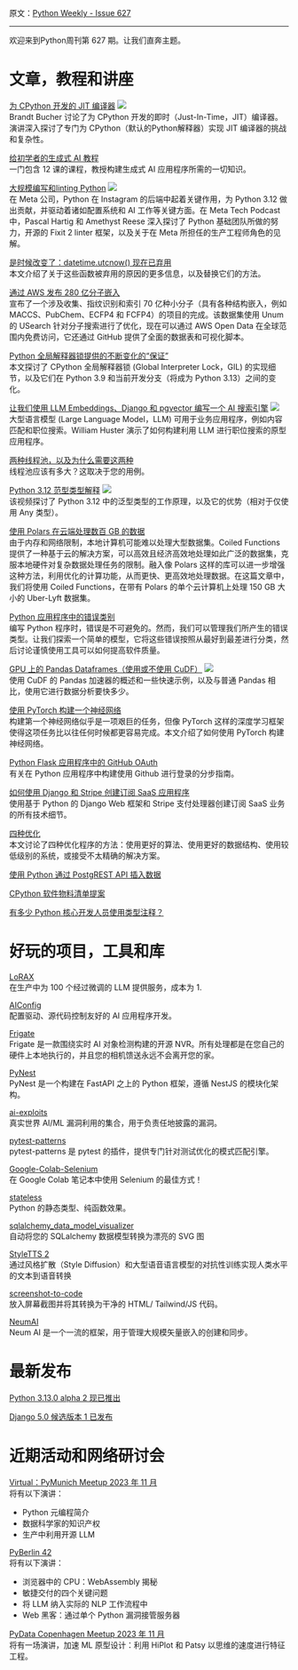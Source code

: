 原文：[Python Weekly - Issue 627](http://eepurl.com/iEB-HQ)

---

欢迎来到Python周刊第 627 期。让我们直奔主题。
  
  
# 文章，教程和讲座  
  
[为 CPython 开发的 JIT 编译器](https://www.youtube.com/watch?v=HxSHIpEQRjs) ![](https://mcusercontent.com/e2e180baf855ac797ef407fc7/images/af76283a-6e65-436c-967a-900427cf6399.png)  
Brandt Bucher 讨论了为 CPython 开发的即时（Just-In-Time，JIT）编译器。演讲深入探讨了专门为 CPython（默认的Python解释器）实现 JIT 编译器的挑战和复杂性。  
  
[给初学者的生成式 AI 教程](https://microsoft.github.io/generative-ai-for-beginners/)  
一门包含 12 课的课程，教授构建生成式 AI 应用程序所需的一切知识。  
  
[大规模编写和linting Python](https://engineering.fb.com/2023/11/21/production-engineering/writing-linting-python-at-scale-meta/) ![](https://mcusercontent.com/e2e180baf855ac797ef407fc7/images/9a9a57d0-eb4b-47f8-8af4-55ba50e8c350.png)  
在 Meta 公司，Python 在 Instagram 的后端中起着关键作用，为 Python 3.12 做出贡献，并驱动着诸如配置系统和 AI 工作等关键方面。在 Meta Tech Podcast中，Pascal Hartig 和 Amethyst Reese 深入探讨了 Python 基础团队所做的努力，开源的 Fixit 2 linter 框架，以及关于在 Meta 所担任的生产工程师角色的见解。  
  
[是时候改变了：datetime.utcnow() 现在已弃用](https://blog.miguelgrinberg.com/post/it-s-time-for-a-change-datetime-utcnow-is-now-deprecated)  
本文介绍了关于这些函数被弃用的原因的更多信息，以及替换它们的方法。  
  
[通过 AWS 发布 280 亿分子嵌入](https://ashvardanian.com/posts/usearch-molecules/)  
宣布了一个涉及收集、指纹识别和索引 70 亿种小分子（具有各种结构嵌入，例如 MACCS、PubChem、ECFP4 和 FCFP4）的项目的完成。该数据集使用 Unum 的 USearch 针对分子搜索进行了优化，现在可以通过 AWS Open Data 在全球范围内免费访问，它还通过 GitHub 提供了全面的数据表和可视化脚本。  
  
[Python 全局解释器锁提供的不断变化的“保证”](https://stefan-marr.de/2023/11/python-global-interpreter-lock/)  
本文探讨了 CPython 全局解释器锁 (Global Interpreter Lock，GIL) 的实现细节，以及它们在 Python 3.9 和当前开发分支（将成为 Python 3.13）之间的变化。 
  
[让我们使用 LLM Embeddings、Django 和 pgvector 编写一个 AI 搜索引擎](https://www.youtube.com/watch?v=OPy4dLHdZng) ![](https://mcusercontent.com/e2e180baf855ac797ef407fc7/images/af76283a-6e65-436c-967a-900427cf6399.png)  
大型语言模型 (Large Language Model，LLM) 可用于业务应用程序，例如内容匹配和职位搜索。William Huster 演示了如何构建利用 LLM 进行职位搜索的原型应用程序。 
  
[两种线程池，以及为什么需要这两种](https://pythonspeed.com/articles/two-thread-pools/)  
线程池应该有多大？这取决于您的用例。  
  
[Python 3.12 范型类型解释](https://www.youtube.com/watch?v=q6ujWWaRdbA) ![](https://mcusercontent.com/e2e180baf855ac797ef407fc7/images/af76283a-6e65-436c-967a-900427cf6399.png)  
该视频探讨了 Python 3.12 中的泛型类型的工作原理，以及它的优势（相对于仅使用 Any 类型）。  
  
[使用 Polars 在云端处理数百 GB 的数据](https://blog.coiled.io/blog/coiled-functions-polars.html)  
由于内存和网络限制，本地计算机可能难以处理大型数据集。Coiled Functions 提供了一种基于云的解决方案，可以高效且经济高效地处理如此广泛的数据集，克服本地硬件对复杂数据处理任务的限制。融入像 Polars 这样的库可以进一步增强这种方法，利用优化的计算功能，从而更快、更高效地处理数据。在这篇文章中，我们将使用 Coiled Functions，在带有 Polars 的单个云计算机上处​​理 150 GB 大小的 Uber-Lyft 数据集。  
  
[Python 应用程序中的错误类别](https://threeofwands.com/the-types-of-errors-in-python-apps/)  
编写 Python 程序时，错误是不可避免的。然而，我们可以管理我们所产生的错误类型。让我们探索一个简单的模型，它将这些错误按照从最好到最差进行分类，然后讨论谨慎使用工具可以如何提高软件质量。  
  
[GPU 上的 Pandas Dataframes（使用或不使用 CuDF）](https://www.youtube.com/watch?v=OnYGtKQT-rU) ![](https://mcusercontent.com/e2e180baf855ac797ef407fc7/images/af76283a-6e65-436c-967a-900427cf6399.png)  
使用 CuDF 的 Pandas 加速器的概述和一些快速示例，以及与普通 Pandas 相比，使用它进行数据分析要快多少。  
  
[使用 PyTorch 构建一个神经网络](https://haydenjames.io/building-a-neural-network-with-pytorch/)  
构建第一个神经网络似乎是一项艰巨的任务，但像 PyTorch 这样的深度学习框架使得这项任务比以往任何时候都更容易完成。本文介绍了如何使用 PyTorch 构建神经网络。  
  
[Python Flask 应用程序中的 GitHub OAuth](https://supabase.com/blog/oauth2-login-python-flask-apps)  
有关在 Python 应用程序中构建使用 Github 进行登录的分步指南。  
  
[如何使用 Django 和 Stripe 创建订阅 SaaS 应用程序](https://www.saaspegasus.com/guides/django-stripe-integrate/)  
使用基于 Python 的 Django Web 框架和 Stripe 支付处理器创建订阅 SaaS 业务的所有技术细节。  
  
[四种优化](https://tratt.net/laurie/blog/2023/four_kinds_of_optimisation.html)  
本文讨论了四种优化程序的方法：使用更好的算法、使用更好的数据结构、使用较低级别的系统，或接受不太精确的解决方案。  
  
[使用 Python 通过 PostgREST API 插入数据](https://www.dataroc.ca/blog/inserting-data-via-the-postgrest-api-using-python)   
  
[CPython 软件物料清单提案](https://sethmlarson.dev/security-developer-in-residence-weekly-report-19)  
  
[有多少 Python 核心开发人员使用类型注释？](https://blog.orsinium.dev/posts/py/core-devs-typing/)  
  
  
# 好玩的项目，工具和库  
  
[LoRAX](https://github.com/predibase/lorax)  
在生产中为 100 个经过微调的 LLM 提供服务，成本为 1.  
  
[AIConfig](https://github.com/lastmile-ai/aiconfig)  
配置驱动、源代码控制友好的 AI 应用程序开发。  
  
[Frigate](https://github.com/blakeblackshear/frigate)  
Frigate 是一款围绕实时 AI 对象检测构建的开源 NVR。所有处理都是在您自己的硬件上本地执行的，并且您的相机馈送永远不会离开您的家。  
  
[PyNest](https://github.com/PythonNest/PyNest)  
PyNest 是一个构建在 FastAPI 之上的 Python 框架，遵循 NestJS 的模块化架构。   
  
[ai-exploits](https://github.com/protectai/ai-exploits)  
真实世界 AI/ML 漏洞利用的集合，用于负责任地披露的漏洞。  
  
[pytest-patterns](https://github.com/flyingcircusio/pytest-patterns)  
pytest-patterns 是 pytest 的插件，提供专门针对测试优化的模式匹配引擎。  
  
[Google-Colab-Selenium](https://github.com/jpjacobpadilla/Google-Colab-Selenium)  
在 Google Colab 笔记本中使用 Selenium 的最佳方式！  
  
[stateless](https://github.com/suned/stateless)  
Python 的静态类型、纯函数效果。  
  
[sqlalchemy_data_model_visualizer](https://github.com/Dicklesworthstone/sqlalchemy_data_model_visualizer)  
自动将您的 SQLalchemy 数据模型转换为漂亮的 SVG 图  
  
[StyleTTS 2](https://github.com/yl4579/StyleTTS2)  
通过风格扩散（Style Diffusion）和大型语音语言模型的对抗性训练实现人类水平的文本到语音转换  
  
[screenshot-to-code](https://github.com/abi/screenshot-to-code)  
放入屏幕截图并将其转换为干净的 HTML/ Tailwind/JS 代码。 
  
[NeumAI](https://github.com/NeumTry/NeumAI)  
Neum AI 是一个一流的框架，用于管理大规模矢量嵌入的创建和同步。  
  
  
# 最新发布  
  
[Python 3.13.0 alpha 2 现已推出](https://pythoninsider.blogspot.com/2023/11/python-3130-alpha-2-is-now-available.html)  
  
[Django 5.0 候选版本 1 已发布](https://www.djangoproject.com/weblog/2023/nov/20/django-50-rc1/)  
  
  
# 近期活动和网络研讨会  
  
[Virtual：PyMunich Meetup 2023 年 11 月](https://www.meetup.com/pymunich/events/296949399/)  
将有以下演讲：
* Python 元编程简介
* 数据科学家的知识产权
* 生产中利用开源 LLM
  
[PyBerlin 42](https://www.meetup.com/pyberlin/events/296945261/)  
将有以下演讲：
* 浏览器中的 CPU：WebAssembly 揭秘
* 敏捷交付的四个关键问题
* 将 LLM 纳入实际的 NLP 工作流程中
* Web 黑客：通过单个 Python 漏洞接管服务器
  
[PyData Copenhagen Meetup 2023 年 11 月](https://www.meetup.com/pydata-copenhagen/events/297375748/)  
将有一场演讲，加速 ML 原型设计：利用 HiPlot 和 Patsy 以思维的速度进行特征工程。  
